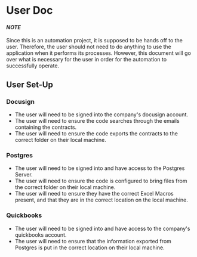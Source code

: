 # User Doc
#### *NOTE*
Since this is an automation project, it is supposed to be hands off to the user. Therefore, the user should not need to do anything to use the application when it performs its processes. However, this document will go over 
what is necessary for the user in order for the automation to successfully operate.
## User Set-Up
### Docusign
- The user will need to be signed into the company's docusign account.
- The user will need to ensure the code searches through the emails containing the contracts.
- The user will need to ensure the code exports the contracts to the correct folder on their local machine.
### Postgres
- The user will need to be signed into and have access to the Postgres Server.
- The user will need to ensure the code is configured to bring files from the correct folder on their local machine.
- The user will need to ensure they have the correct Excel Macros present, and that they are in the correct location on the local machine.
### Quickbooks
- The user will need to be signed into and have access to the company's quickbooks account.
- The user will need to ensure that the information exported from Postgres is put in the correct location on their local machine.

